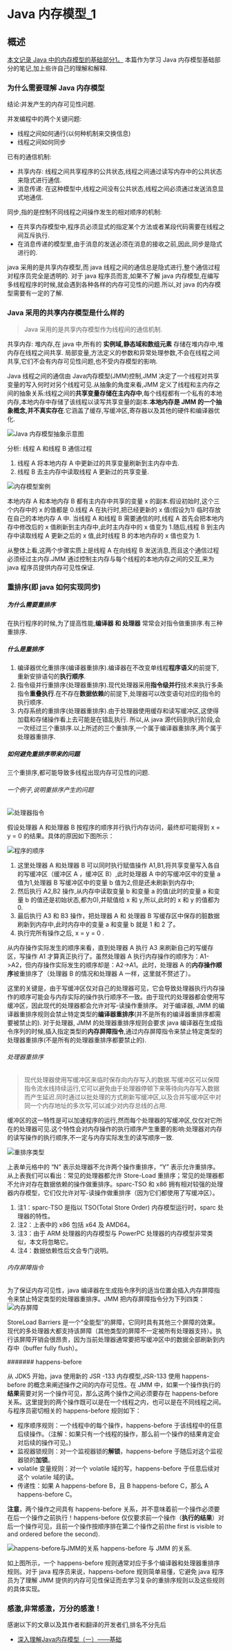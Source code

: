 # Java 内存模型_1

## 概述

[本文记录 Java 中的内存模型的基础部分1。](http://www.infoq.com/cn/articles/java-memory-model-1)
本篇作为学习 Java 内存模型基础部分的笔记,加上些许自己的理解和解释.

<!-- more -->

### 为什么需要理解 Java 内存模型

结论:并发产生的内存可见性问题.

并发编程中的两个关键问题:

- 线程之间如何通行(以何种机制来交换信息)
- 线程之间如何同步


已有的通信机制:

- 共享内存: 线程之间共享程序的公共状态,线程之间通过读写内存中的公共状态来隐式进行通信.
- 消息传递: 在这种模型中,线程之间没有公共状态,线程之间必须通过发送消息显式地通信.


同步,指的是控制不同线程之间操作发生的相对顺序的机制:
- 在共享内存模型中,程序员必须显式的指定某个方法或者某段代码需要在线程之间互斥执行.
- 在消息传递的模型里,由于消息的发送必须在消息的接收之前,因此,同步是隐式进行的.


java 采用的是共享内存模型,而 java 线程之间的通信总是隐式进行,整个通信过程对程序员完全是透明的.
对于 java 程序员而言,如果不了解 java 内存模型,在编写多线程程序的时候,就会遇到各种各样的内存可见性的问题.所以,对 java 的内存模型需要有一定的了解.


### Java 采用的共享内存模型是什么样的

> Java 采用的是共享内存模型作为线程间的通信机制.

共享内存: 堆内存,在 java 中,所有的 **实例域,静态域和数组元素** 存储在堆内存中,堆内存在线程之间共享.
局部变量,方法定义的参数和异常处理参数,不会在线程之间共享,它们不会有内存可见性问题,也不受内存模型的影响.

Java 线程之间的通信由 Java内存模型(JMM)控制,JMM 决定了一个线程对共享变量的写入何时对另个线程可见.从抽象的角度来看,JMM 定义了线程和主内存之间的抽象关系:线程之间的**共享变量存储在主内存中**,每个线程都有一个私有的本地内存,本地内存中存储了该线程以读写共享变量的副本.**本地内存是 JMM 的一个抽象概念,并不真实存在**.它涵盖了缓存,写缓冲区,寄存器以及其他的硬件和编译器优化.

![Java 内存模型抽象示意图](https://static001.infoq.cn/resource/image/b0/9b/b098a84eb7598d70913444a991d1759b.png)


分析: 线程 A 和线程 B 通信过程
1. 线程 A 将本地内存 A 中更新过的共享变量刷新到主内存中去.
2. 线程 B 去主内存中读取线程 A 更新过的共享变量.


![内存模型案例](https://static001.infoq.cn/resource/image/2c/cb/2c452d147bf0d09b14b770d3990740cb.png)

本地内存 A 和本地内存 B 都有主内存中共享的变量 x 的副本.假设初始时,这个三个内存中的 x 的值都是 0.线程 A 在执行时,把已经更新的 x 值(假设为1) 临时存放在自己的本地内存 A 中. 当线程 A 和线程 B 需要通信的时,线程 A 首先会把本地内存中修改后的 x 值刷新到主内存中,此时主内存中的 x 值变为 1.随后,线程 B 到主内存中读取线程 A 更新之后的 x 值,此时线程 B 的本地内存的 x 值也变为 1.

从整体上看,这两个步骤实质上是线程 A 在向线程 B 发送消息,而且这个通信过程必须经过主内存.JMM 通过控制主内存与每个线程的本地内存之间的交互,来为 java 程序员提供内存可见性保证.

### 重排序(即 java 如何实现同步)
##### 为什么需要重排序
在执行程序的时候,为了提高性能,**编译器 和 处理器** 常常会对指令做重排序.有三种重排序.
##### 什么是重排序
1. 编译器优化重排序(编译器重排序).编译器在不改变单线程**程序语义**的前提下,重新安排语句的**执行顺序**.
2. 指令级并行重排序(处理器重排序).现代处理器采用**指令级并行**技术来执行多条指令**重叠执行**.在不存在**数据依赖**的前提下,处理器可以改变语句对应的指令的执行顺序.
3. 内存系统的重排序(处理器重排序).由于处理器使用缓存和读写缓冲区,这使得加载和存储操作看上去可能是在错乱执行.
所以,从 java 源代码到执行阶段,会一次经过三个重排序.以上所述的三个重排序,一个属于编译器重排序,两个属于处理器重排序.


##### 如何避免重排序带来的问题
三个重排序,都可能导致多线程出现内存可见性的问题.
###### 一个例子,说明重排序产生的问题
![处理器指令](https://github.com/tinggengyan/tinggengyan.github.io/blob/source/imgur/JMMprocessor_1.png?raw=true)

假设处理器 A 和处理器 B 按程序的顺序并行执行内存访问，最终却可能得到 x = y = 0 的结果。具体的原因如下图所示：

![程序的顺序](https://static001.infoq.cn/resource/image/90/df/9026b8f4b6c1fae4270615e0aadc7cdf.png)

1. 这里处理器 A 和处理器 B 可以同时执行赋值操作 A1,B1,将共享变量写入各自的写缓冲区（缓冲区 A ，缓冲区 B）,此时处理器 A 中的写缓冲区中的变量 a 值为1,处理器 B 写缓冲区中的变量 b 值为2,但是还未刷新到内存中;
2. 然后执行 A2,B2 操作,从内存中读取变量 b 和变量 a 的值(此时的变量 a 和变量 b 的值还是初始状态,都为0),并赋值给 x 和 y,所以,此时的 x 和 y 的值都为 0.
3. 最后执行 A3 和 B3 操作，把处理器 A  和 处理器 B 写缓存区中保存的脏数据刷新到内存中,此时内存中的变量 a 和变量 b 就是 1 和 2 了。
4. 执行完所有操作之后, x = y = 0 .

从内存操作实际发生的顺序来看，直到处理器 A 执行 A3 来刷新自己的写缓存区，写操作 A1 才算真正执行了。虽然处理器 A 执行内存操作的顺序为：A1->A2，但内存操作实际发生的顺序却是：A2->A1。此时，处理器 A 的**内存操作顺序**被重排序了（处理器 B 的情况和处理器 A 一样，这里就不赘述了）。

这里的关键是，由于写缓冲区仅对自己的处理器可见，它会导致处理器执行内存操作的顺序可能会与内存实际的操作执行顺序不一致。由于现代的处理器都会使用写缓冲区，因此现代的处理器都会允许对写-读操作重排序。
对于编译器, JMM 的编译器重排序规则会禁止特定类型的**编译器重排序**(并不是所有的编译器重排序都需要被禁止的).
对于处理器, JMM 的处理器重排序规则会要求 java 编译器在生成指令序列的时候,插入指定类型的**内存屏障指令**,通过内存屏障指令来禁止特定类型的处理器重排序(不是所有的处理器重排序都要禁止的).

###### 处理器重排序

> 现代处理器使用写缓冲区来临时保存向内存写入的数据.写缓冲区可以保障指令流水线持续运行,它可以避免由于处理器停顿下来等待向内存写入数据而产生延迟.同时通过以批处理的方式刷新写缓冲区,以及合并写缓冲区中对同一个内存地址的多次写,可以减少对内存总线的占用.

缓冲区的这一特性是可以加速程序的运行,然而每个处理器的写缓冲区,仅仅对它所在的处理器可见.这个特性会对内存操作的执行顺序产生重要的影响:处理器对内存的读写操作的执行顺序,不一定与内存实际发生的读写顺序一致.

![重排序类型](https://github.com/tinggengyan/tinggengyan.github.io/blob/source/imgur/JMM_ReOrder.png?raw=true)

上表单元格中的 “N” 表示处理器不允许两个操作重排序，“Y” 表示允许重排序。
从上表我们可以看出：常见的处理器都允许 Store-Load 重排序；常见的处理器都不允许对存在数据依赖的操作做重排序。sparc-TSO 和 x86 拥有相对较强的处理器内存模型，它们仅允许对写-读操作做重排序（因为它们都使用了写缓冲区）。

1. 注1：sparc-TSO 是指以 TSO(Total Store Order) 内存模型运行时，sparc 处理器的特性。
2. 注2：上表中的 x86 包括 x64 及 AMD64。
3. 注3：由于 ARM 处理器的内存模型与 PowerPC 处理器的内存模型非常类似，本文将忽略它。
4. 注4：数据依赖性后文会专门说明。

###### 内存屏障指令

为了保证内存可见性，java 编译器在生成指令序列的适当位置会插入内存屏障指令来禁止特定类型的处理器重排序。JMM 把内存屏障指令分为下列四类：
![内存屏障](https://github.com/tinggengyan/tinggengyan.github.io/blob/source/imgur/JMM_Barriers.png?raw=true)

StoreLoad Barriers 是一个“全能型”的屏障，它同时具有其他三个屏障的效果。现代的多处理器大都支持该屏障（其他类型的屏障不一定被所有处理器支持）。执行该屏障开销会很昂贵，因为当前处理器通常要把写缓冲区中的数据全部刷新到内存中（buffer fully flush）。

####### happens-before

从 JDK5 开始，java 使用新的 JSR -133 内存模型,JSR-133 使用 happens-before 的概念来阐述操作之间的内存可见性。在 JMM 中，如果一个操作执行的**结果**需要对另一个操作可见，那么这两个操作之间必须要存在 happens-before 关系。这里提到的两个操作既可以是在一个线程之内，也可以是在不同线程之间。
与程序员密切相关的 happens-before 规则如下：
* 程序顺序规则：一个线程中的每个操作，happens-before 于该线程中的任意后续操作。（注解：如果只有一个线程的操作，那么前一个操作的结果肯定会对后续的操作可见。)
* 监视器锁规则：对一个监视器锁的**解锁**，happens-before 于随后对这个监视器锁的**加锁**。
* volatile 变量规则：对一个 volatile 域的写，happens-before 于任意后续对这个 volatile 域的读。
* 传递性：如果 A happens-before B，且 B happens-before C，那么 A happens-before C。

**注意**，两个操作之间具有 happens-before 关系，并不意味着前一个操作必须要在后一个操作之前执行！happens-before 仅仅要求前一个操作（**执行的结果**）对后一个操作可见，且前一个操作按顺序排在第二个操作之前(the first is visible to and ordered before the second).

![happens-before与JMM的关系](http://ifeve.com/wp-content/uploads/2013/01/552.png)
happens-before 与 JMM 的关系.

如上图所示，一个 happens-before 规则通常对应于多个编译器和处理器重排序规则。对于 java 程序员来说，happens-before 规则简单易懂，它避免 java 程序员为了理解 JMM 提供的内存可见性保证而去学习复杂的重排序规则以及这些规则的具体实现。



### 感激,非常感激，万分的感激！
感谢以下的文章以及其作者和翻译的开发者们,排名不分先后
* [深入理解Java内存模型（一）——基础](http://www.infoq.com/cn/articles/java-memory-model-1)
